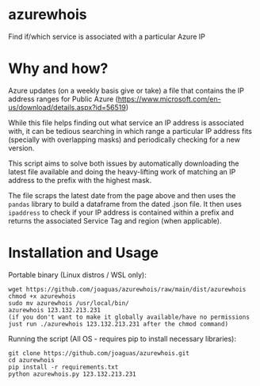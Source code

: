 # azurewhois
Find if/which service is associated with a particular Azure IP

# Why and how?

Azure updates (on a weekly basis give or take) a file that contains the IP address ranges for Public Azure (https://www.microsoft.com/en-us/download/details.aspx?id=56519)

While this file helps finding out what service an IP address is associated with, it can be tedious searching in which range a particular IP address fits (specially with overlapping masks) and periodically checking for a new version.

This script aims to solve both issues by automatically downloading the latest file available and doing the heavy-lifting work of matching an IP address to the prefix with the highest mask.

The file scraps the latest date from the page above and then uses the `pandas` library to build a dataframe from the dated .json file. It then uses `ipaddress` to check if your IP address is contained within a prefix and returns the associated Service Tag and region (when applicable).

# Installation and Usage

Portable binary (Linux distros / WSL only):
```
wget https://github.com/joaguas/azurewhois/raw/main/dist/azurewhois
chmod +x azurewhois
sudo mv azurewhois /usr/local/bin/
azurewhois 123.132.213.231
(if you don't want to make it globally available/have no permissions just run ./azurewhois 123.132.213.231 after the chmod command)
```

Running the script (All OS - requires pip to install necessary libraries):
```
git clone https://github.com/joaguas/azurewhois.git
cd azurewhois
pip install -r requirements.txt
python azurewhois.py 123.132.213.231
```

